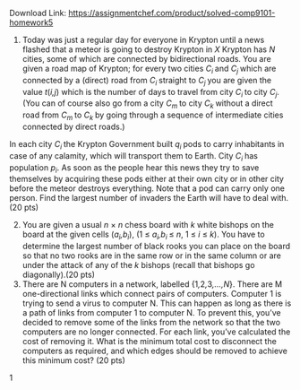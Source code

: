 Download Link: https://assignmentchef.com/product/solved-comp9101-homework5
<br>
<ol>

 <li>Today was just a regular day for everyone in Krypton until a news flashed that a meteor is going to destroy Krypton in <em>X </em> Krypton has <em>N </em>cities, some of which are connected by bidirectional roads. You are given a road map of Krypton; for every two cities <em>C<sub>i </sub></em>and <em>C<sub>j </sub></em>which are connected by a (direct) road from <em>C<sub>i </sub></em>straight to <em>C<sub>j </sub></em>you are given the value <em>t</em>(<em>i,j</em>) which is the number of days to travel from city <em>C<sub>i </sub></em>to city <em>C<sub>j</sub></em>. (You can of course also go from a city <em>C<sub>m </sub></em>to city <em>C<sub>k </sub></em>without a direct road from <em>C<sub>m </sub></em>to <em>C<sub>k </sub></em>by going through a sequence of intermediate cities connected by direct roads.)</li>

</ol>

In each city <em>C<sub>i </sub></em>the Krypton Government built <em>q<sub>i </sub></em>pods to carry inhabitants in case of any calamity, which will transport them to Earth. City <em>C<sub>i </sub></em>has population <em>p<sub>i</sub></em>. As soon as the people hear this news they try to save themselves by acquiring these pods either at their own city or in other city before the meteor destroys everything. Note that a pod can carry only one person. Find the largest number of invaders the Earth will have to deal with. (20 pts)

<ol start="2">

 <li>You are given a usual <em>n </em>× <em>n </em>chess board with <em>k </em>white bishops on the board at the given cells (<em>a<sub>i</sub>,b<sub>i</sub></em>), (1 ≤ <em>a<sub>i</sub>,b<sub>i </sub></em>≤ <em>n</em>, 1 ≤ <em>i </em>≤ <em>k</em>). You have to determine the largest number of black rooks you can place on the board so that no two rooks are in the same row or in the same column or are under the attack of any of the <em>k </em>bishops (recall that bishops go diagonally).(20 pts)</li>

 <li>There are N computers in a network, labelled {1<em>,</em>2<em>,</em>3<em>,…,N</em>}. There are M one-directional links which connect pairs of computers. Computer 1 is trying to send a virus to computer N. This can happen as long as there is a path of links from computer 1 to computer N. To prevent this, you’ve decided to remove some of the links from the network so that the two computers are no longer connected. For each link, you’ve calculated the cost of removing it. What is the minimum total cost to disconnect the computers as required, and which edges should be removed to achieve this minimum cost? (20 pts)</li>

</ol>

1